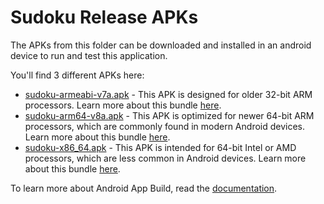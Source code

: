 # Sudoku Release APKs

The APKs from this folder can be downloaded and installed in an android device to run and test this application.

You'll find 3 different APKs here:

- [sudoku-armeabi-v7a.apk](./sudoku-armeabi-v7a.apk) - This APK is designed for older 32-bit ARM processors. Learn more about this bundle [here](https://developer.android.com/ndk/guides/abis#v7a).
- [sudoku-arm64-v8a.apk](./sudoku-arm64-v8a.apk) - This APK is optimized for newer 64-bit ARM processors, which are commonly found in modern Android devices. Learn more about this bundle [here](https://developer.android.com/ndk/guides/abis#arm64-v8a).
- [sudoku-x86_64.apk](./sudoku-x86_64.apk) - This APK is intended for 64-bit Intel or AMD processors, which are less common in Android devices. Learn more about this bundle [here](https://developer.android.com/ndk/guides/abis#86-64).

To learn more about Android App Build, read the [documentation](https://developer.android.com/guide/app-bundle).
